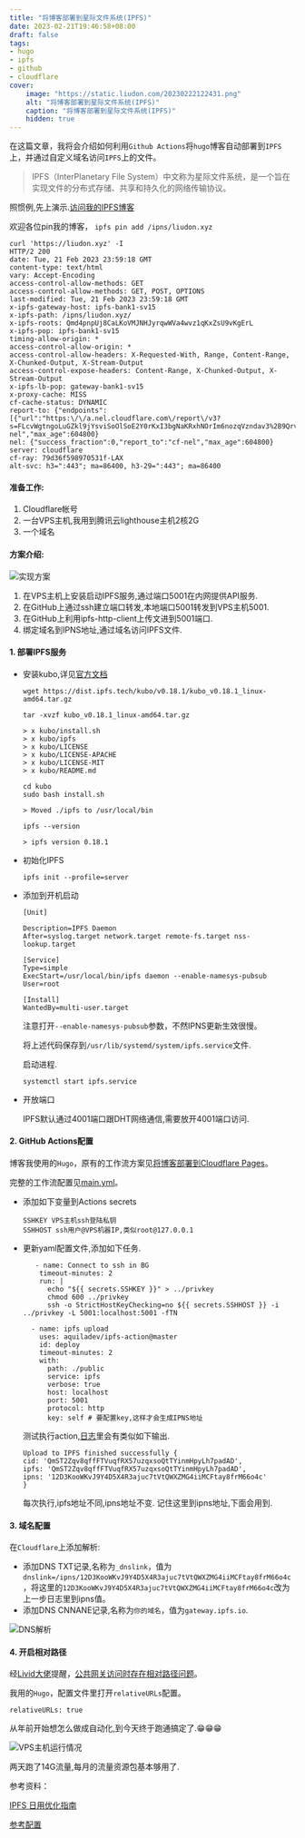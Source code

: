 ```yaml
---
title: "将博客部署到星际文件系统(IPFS)"
date: 2023-02-21T19:46:58+08:00
draft: false
tags:
- hugo
- ipfs
- github
- cloudflare
cover:
    image: "https://static.liudon.com/20230222122431.png"
    alt: "将博客部署到星际文件系统(IPFS)"
    caption: "将博客部署到星际文件系统(IPFS)"
    hidden: true
---
```


在这篇文章，我将会介绍如何利用`Github Actions`将`hugo`博客自动部署到`IPFS`上，并通过自定义域名访问`IPFS`上的文件。

> IPFS（InterPlanetary File System）中文称为星际文件系统，是一个旨在实现文件的分布式存储、共享和持久化的网络传输协议。

照惯例,先上演示.[访问我的IPFS博客](https://liudon.xyz)

欢迎各位pin我的博客， `ipfs pin add /ipns/liudon.xyz`

```
curl 'https://liudon.xyz' -I
HTTP/2 200 
date: Tue, 21 Feb 2023 23:59:18 GMT
content-type: text/html
vary: Accept-Encoding
access-control-allow-methods: GET
access-control-allow-methods: GET, POST, OPTIONS
last-modified: Tue, 21 Feb 2023 23:59:18 GMT
x-ipfs-gateway-host: ipfs-bank1-sv15
x-ipfs-path: /ipns/liudon.xyz/
x-ipfs-roots: Qmd4pnpUj8CaLKoVMJNHJyrqwWVa4wvz1qKxZsU9vKgErL
x-ipfs-pop: ipfs-bank1-sv15
timing-allow-origin: *
access-control-allow-origin: *
access-control-allow-headers: X-Requested-With, Range, Content-Range, X-Chunked-Output, X-Stream-Output
access-control-expose-headers: Content-Range, X-Chunked-Output, X-Stream-Output
x-ipfs-lb-pop: gateway-bank1-sv15
x-proxy-cache: MISS
cf-cache-status: DYNAMIC
report-to: {"endpoints":[{"url":"https:\/\/a.nel.cloudflare.com\/report\/v3?s=FLcvWgtngoLuGZkl9jYsviSoOlSoE2Y0rKxI3bgNaKRxhNOrIm6nozqVzndav3%2B9QrvvcJ5GNmC11JBlN8tiigbF9CWPW33TbnLKyfdeblOcEhmZINTcC%2BJ6xhKs"}],"group":"cf-nel","max_age":604800}
nel: {"success_fraction":0,"report_to":"cf-nel","max_age":604800}
server: cloudflare
cf-ray: 79d36f598970531f-LAX
alt-svc: h3=":443"; ma=86400, h3-29=":443"; ma=86400
```

#### 准备工作:

1. Cloudflare帐号
2. 一台VPS主机,我用到腾讯云lighthouse主机2核2G
3. 一个域名

#### 方案介绍:

![实现方案](https://static.liudon.com/deploy%20blog%20to%20ipfs.png)

1. 在VPS主机上安装启动IPFS服务,通过端口5001在内网提供API服务.
2. 在GitHub上通过ssh建立端口转发,本地端口5001转发到VPS主机5001.
3. 在GitHub上利用ipfs-http-client上传文进到5001端口.
4. 绑定域名到IPNS地址,通过域名访问IPFS文件.

#### 1. 部署IPFS服务

- 安装kubo,详见[官方文档](https://docs.ipfs.tech/install/command-line/#install-official-binary-distributions)

    ```
    wget https://dist.ipfs.tech/kubo/v0.18.1/kubo_v0.18.1_linux-amd64.tar.gz

    tar -xvzf kubo_v0.18.1_linux-amd64.tar.gz

    > x kubo/install.sh
    > x kubo/ipfs
    > x kubo/LICENSE
    > x kubo/LICENSE-APACHE
    > x kubo/LICENSE-MIT
    > x kubo/README.md

    cd kubo
    sudo bash install.sh

    > Moved ./ipfs to /usr/local/bin

    ipfs --version

    > ipfs version 0.18.1
    ```

- 初始化IPFS

    ```
    ipfs init --profile=server
    ```

- 添加到开机启动

    ```
    [Unit]

    Description=IPFS Daemon
    After=syslog.target network.target remote-fs.target nss-lookup.target

    [Service]
    Type=simple
    ExecStart=/usr/local/bin/ipfs daemon --enable-namesys-pubsub
    User=root

    [Install]
    WantedBy=multi-user.target
    ```

    注意打开`--enable-namesys-pubsub`参数，不然IPNS更新生效很慢。

    将上述代码保存到`/usr/lib/systemd/system/ipfs.service`文件.

    启动进程.

    ```
    systemctl start ipfs.service
    ```

- 开放端口
   
   IPFS默认通过4001端口跟DHT网络通信,需要放开4001端口访问.

#### 2. GitHub Actions配置

博客我使用的`Hugo`，原有的工作流方案见[将博客部署到Cloudflare Pages](https://liudon.com/posts/deploy-blog-to-cloudflare-pages/)。

完整的工作流配置见[main.yml](完整配置可参考[main.yml](https://github.com/Liudon/liudon.github.io/blob/code/.github/workflows/main.yml))。

- 添加如下变量到Actions secrets

    ```
    SSHKEY VPS主机ssh登陆私钥
    SSHHOST ssh用户@VPS机器IP,类似root@127.0.0.1
    ```

- 更新yaml配置文件,添加如下任务.

    ```
       - name: Connect to ssh in BG
        timeout-minutes: 2
        run: | 
          echo "${{ secrets.SSHKEY }}" > ../privkey
          chmod 600 ../privkey
          ssh -o StrictHostKeyChecking=no ${{ secrets.SSHHOST }} -i ../privkey -L 5001:localhost:5001 -fTN

      - name: ipfs upload
        uses: aquiladev/ipfs-action@master
        id: deploy
        timeout-minutes: 2
        with:
          path: ./public
          service: ipfs
          verbose: true
          host: localhost
          port: 5001
          protocol: http
          key: self # 要配置key,这样才会生成IPNS地址
    ```

    测试执行action,[日志](https://github.com/Liudon/liudon.github.io/actions/runs/4230563492/jobs/7348031553)里会有类似如下输出.

    ```
    Upload to IPFS finished successfully {
    cid: 'QmST2Zqv8qffFTVuqfRX57uzqxsoQtTYinmHpyLh7padAD',
    ipfs: 'QmST2Zqv8qffFTVuqfRX57uzqxsoQtTYinmHpyLh7padAD',
    ipns: '12D3KooWKvJ9Y4D5X4R3ajuc7tVtQWXZMG4iiMCFtay8frM66o4c'
    }
    ```

    每次执行,ipfs地址不同,ipns地址不变.
    记住这里到ipns地址,下面会用到.

#### 3. 域名配置

在`Cloudflare`上添加解析:

- 添加DNS TXT记录,名称为`_dnslink`，值为`dnslink=/ipns/12D3KooWKvJ9Y4D5X4R3ajuc7tVtQWXZMG4iiMCFtay8frM66o4c`，将这里的`12D3KooWKvJ9Y4D5X4R3ajuc7tVtQWXZMG4iiMCFtay8frM66o4c`改为上一步日志里到ipns值。
- 添加DNS CNNANE记录,名称为`你的域名`，值为`gateway.ipfs.io`.

![DNS解析](https://static.liudon.com/dns%20record.png)

#### 4. 开启相对路径

经[Livid大佬](https://github.com/livid)提醒，[公共网关访问时存在相对路径问题](https://zu1k.com/posts/tutorials/p2p/ipfs-easy-use/)。

我用的`Hugo`，配置文件里打开`relativeURLs`配置。

```
relativeURLs: true
```

从年前开始想怎么做成自动化,到今天终于跑通搞定了.😁😁😁

![VPS主机运行情况](https://static.liudon.com/20230222080123.png)

两天跑了14G流量,每月的流量资源包基本够用了.

参考资料：

[IPFS 日用优化指南](https://zu1k.com/posts/tutorials/p2p/ipfs-easy-use/)

[参考配置](https://github.com/UnifiedPush/documentation/blob/karmanyaahm-patch-3/config.toml)